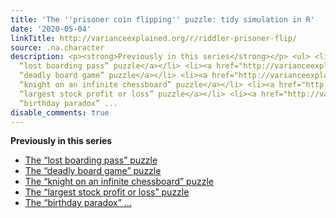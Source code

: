 ```yaml
---
title: 'The ''prisoner coin flipping'' puzzle: tidy simulation in R'
date: '2020-05-04'
linkTitle: http://varianceexplained.org/r/riddler-prisoner-flip/
source: .na.character
description: <p><strong>Previously in this series</strong></p> <ul> <li><a href="http://varianceexplained.org/r/boarding-pass-simulation/">The
  “lost boarding pass” puzzle</a></li> <li><a href="http://varianceexplained.org/r/board-game-simulation/">The
  “deadly board game” puzzle</a></li> <li><a href="http://varianceexplained.org/r/knight-chess/">The
  “knight on an infinite chessboard” puzzle</a></li> <li><a href="http://varianceexplained.org/r/stock-changes/">The
  “largest stock profit or loss” puzzle</a></li> <li><a href="http://varianceexplained.org/r/birthday-problem/">The
  “birthday paradox” ...
disable_comments: true
---
```

<p><strong>Previously in this series</strong></p> <ul> <li><a href="http://varianceexplained.org/r/boarding-pass-simulation/">The “lost boarding pass” puzzle</a></li> <li><a href="http://varianceexplained.org/r/board-game-simulation/">The “deadly board game” puzzle</a></li> <li><a href="http://varianceexplained.org/r/knight-chess/">The “knight on an infinite chessboard” puzzle</a></li> <li><a href="http://varianceexplained.org/r/stock-changes/">The “largest stock profit or loss” puzzle</a></li> <li><a href="http://varianceexplained.org/r/birthday-problem/">The “birthday paradox” ...